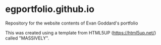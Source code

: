 # egportfolio.github.io
Repository for the website contents of Evan Goddard's portfolio

This was created using a template from HTML5UP (https://html5up.net/) called "MASSIVELY".
